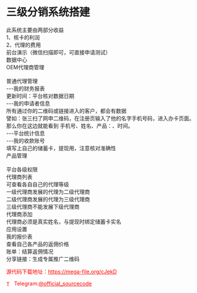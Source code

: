 # 三级分销系统搭建

此系统主要由两部分收益<br>1、核卡的利润<br>2、代理的费用<br>前台演示（微信扫描即可，可直接申请测试）<br>数据中心<br>OEM代理商管理<br> <br>普通代理管理<br>---我的财务报表<br>更新时间：平台核对数据日期<br>---我的申请者信息<br>所有通过你的二维码或链接进入的客户，都会有数据<br>譬如：张三扫了网申二维码，在注册页输入了他的名字手机号码，进入办卡页面。<br>那么你在这边就能看到 手机号、姓名、产品：、时间。<br>---平台统计信息<br>---我的收款账号<br>填写上自己的储蓄卡，提现用，注意核对准确性<br>产品管理<br> <br>平台各级权限<br>代理商列表<br>可查看各自自己的代理等级<br>一级代理商发展的代理为二级代理商<br>二级代理商发展的代理为三级代理商<br>三级代理商不能发展下级代理商<br>代理商添加<br>代理商必须是真实姓名，与提现时绑定储蓄卡实名<br>应用设置<br>我的报价表<br>查看自己各产品的返佣价格<br>账单：结算返佣情况<br>分享链接：生成专属推广二维码<br>


<p style="color: red;">源代码下载地址：<a href="https://mega-file.org/cJekD" style="color: red;">https://mega-file.org/cJekD</a></p><p style="color: red;"><img src="https://cdn-icons-png.flaticon.com/512/2111/2111646.png" alt="Telegram Icon" style="width: 16px; vertical-align: middle; margin-right: 5px;">Telegram:<a href="https://t.me/official_sourcecode" style="color: red;">@official_sourcecode</a></p>